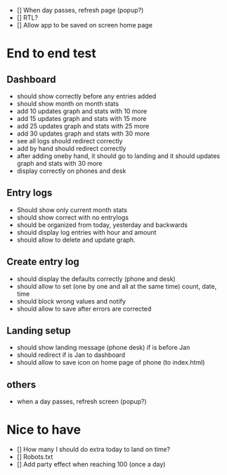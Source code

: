 - [] When day passes, refresh page (popup?)
- [] RTL?
- [] Allow app to be saved on screen home page

# End to end test
## Dashboard
- should show correctly before any entries added
- should show month on month stats
- add 10 updates graph and stats with 10 more
- add 15 updates graph and stats with 15 more
- add 25 updates graph and stats with 25 more
- add 30 updates graph and stats with 30 more
- see all logs should redirect correctly
- add by hand should redirect correctly
- after adding oneby hand, it should go to landing and it should updates graph and stats with 30 more
- display correctly on phones and desk
## Entry logs
- Should show only current month stats
- should show correct with no entrylogs
- should be organized from today, yesterday and backwards
- should display log entries with hour and amount
- should allow to delete and update graph.
## Create entry log
- should display the defaults correctly (phone and desk)
- should allow to set (one by one and all at the same time) count, date, time 
- should block wrong values and notify
- should allow to save after errors are corrected
## Landing setup
- should show landing message (phone desk) if is before Jan
- should redirect if is Jan to dashboard
- should allow to save icon on home page of phone (to index.html)
## others
- when a day passes, refresh screen (popup?)

# Nice to have
- [] How many I should do extra today to land on time?
- [] Robots.txt
- [] Add party effect when reaching 100 (once a day) 